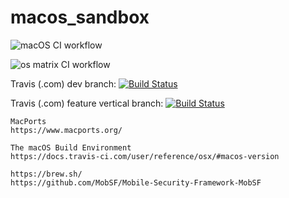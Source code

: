 # macos_sandbox

![macOS CI workflow](https://github.com/githubfoam/macos_sandbox/workflows/macOS%20CI%20workflow/badge.svg)  

![os matrix CI workflow](https://github.com/githubfoam/macos_sandbox/workflows/os%20matrix%20CI%20workflow/badge.svg)  

Travis (.com) dev branch:
[![Build Status](https://travis-ci.com/githubfoam/macos_sandbox.svg?branch=master)](https://travis-ci.com/githubfoam/macos_sandbox)  

Travis (.com) feature vertical branch:
[![Build Status](https://travis-ci.com/githubfoam/macos_sandbox.svg?branch=feature_vertical)](https://travis-ci.com/githubfoam/macos_sandbox)

~~~
MacPorts 
https://www.macports.org/

The macOS Build Environment
https://docs.travis-ci.com/user/reference/osx/#macos-version

https://brew.sh/
https://github.com/MobSF/Mobile-Security-Framework-MobSF
~~~
